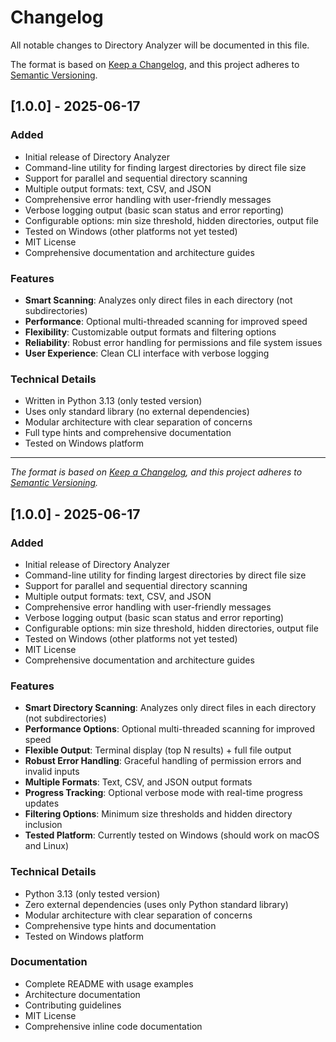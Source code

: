 # Changelog

All notable changes to Directory Analyzer will be documented in this file.

The format is based on [Keep a Changelog](https://keepachangelog.com/en/1.0.0/),
and this project adheres to [Semantic Versioning](https://semver.org/spec/v2.0.0.html).

## [1.0.0] - 2025-06-17

### Added
- Initial release of Directory Analyzer
- Command-line utility for finding largest directories by direct file size
- Support for parallel and sequential directory scanning
- Multiple output formats: text, CSV, and JSON
- Comprehensive error handling with user-friendly messages
- Verbose logging output (basic scan status and error reporting)
- Configurable options: min size threshold, hidden directories, output file
- Tested on Windows (other platforms not yet tested)
- MIT License
- Comprehensive documentation and architecture guides

### Features
- **Smart Scanning**: Analyzes only direct files in each directory (not subdirectories)
- **Performance**: Optional multi-threaded scanning for improved speed
- **Flexibility**: Customizable output formats and filtering options
- **Reliability**: Robust error handling for permissions and file system issues
- **User Experience**: Clean CLI interface with verbose logging

### Technical Details
- Written in Python 3.13 (only tested version)
- Uses only standard library (no external dependencies)
- Modular architecture with clear separation of concerns
- Full type hints and comprehensive documentation
- Tested on Windows platform

---

*The format is based on [Keep a Changelog](https://keepachangelog.com/en/1.0.0/),
and this project adheres to [Semantic Versioning](https://semver.org/spec/v2.0.0.html).*

## [1.0.0] - 2025-06-17

### Added
- Initial release of Directory Analyzer
- Command-line utility for finding largest directories by direct file size
- Support for parallel and sequential directory scanning
- Multiple output formats: text, CSV, and JSON
- Comprehensive error handling with user-friendly messages
- Verbose logging output (basic scan status and error reporting)
- Configurable options: min size threshold, hidden directories, output file
- Tested on Windows (other platforms not yet tested)
- MIT License
- Comprehensive documentation and architecture guides

### Features
- **Smart Directory Scanning**: Analyzes only direct files in each directory (not subdirectories)
- **Performance Options**: Optional multi-threaded scanning for improved speed
- **Flexible Output**: Terminal display (top N results) + full file output
- **Robust Error Handling**: Graceful handling of permission errors and invalid inputs
- **Multiple Formats**: Text, CSV, and JSON output formats
- **Progress Tracking**: Optional verbose mode with real-time progress updates
- **Filtering Options**: Minimum size thresholds and hidden directory inclusion
- **Tested Platform**: Currently tested on Windows (should work on macOS and Linux)

### Technical Details
- Python 3.13 (only tested version)
- Zero external dependencies (uses only Python standard library)
- Modular architecture with clear separation of concerns
- Comprehensive type hints and documentation
- Tested on Windows platform

### Documentation
- Complete README with usage examples
- Architecture documentation
- Contributing guidelines
- MIT License
- Comprehensive inline code documentation
